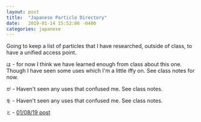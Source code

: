 ```yaml
---
layout: post
title:  "Japanese Particle Directory"
date:   2019-01-14 15:52:06 -0400
categories: japanese
---
```


Going to keep a list of particles that I have researched, outside of class, to have a unified access point.

`は` - for now I think we have learned enough from class about this one. Though I have seen some uses which I'm a little iffy on. See class notes for now.

`が` - Haven't seen any uses that confused me. See class notes.

`を` - Haven't seen any uses that confused me. See class notes.

`と` - <a href="{{ site.baseurl }}{% post_url 2019-01-08-japanese-to-particle %}">01/08/19 post</a>
